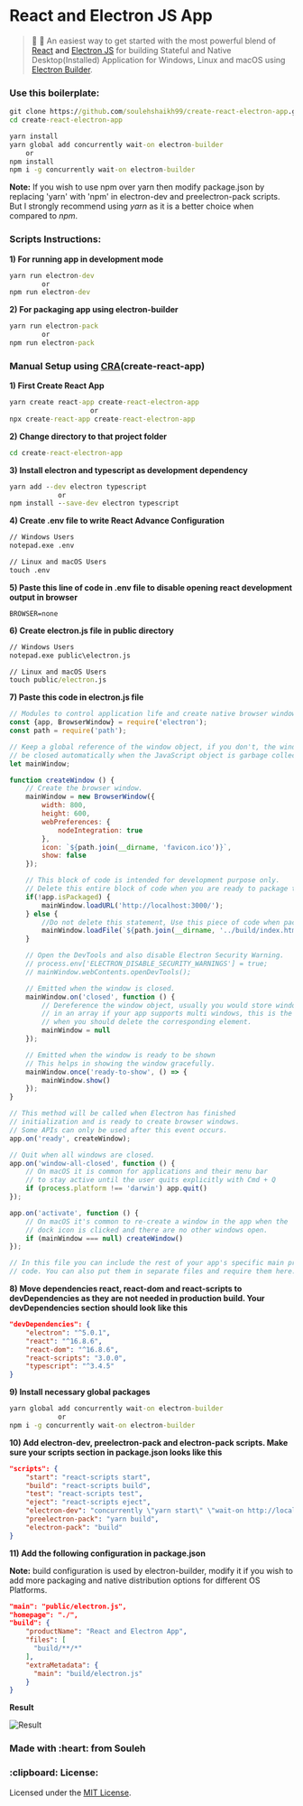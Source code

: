 # React and Electron JS App
> :rocket: :telescope: An easiest way to get started with the most powerful blend of <a target="_blank" href="https://reactjs.org/">React<a/> and <a target="_blank" href="https://electronjs.org/">Electron JS</a> for building Stateful and Native Desktop(Installed) Application for Windows, Linux and macOS using <a target="_blank" href="https://github.com/electron-userland/electron-builder">Electron Builder</a>.

<h3>Use this boilerplate:</h3>

```cmd
git clone https://github.com/soulehshaikh99/create-react-electron-app.git
cd create-react-electron-app

yarn install
yarn global add concurrently wait-on electron-builder
    or
npm install
npm i -g concurrently wait-on electron-builder
```

**Note:** If you wish to use npm over yarn then modify package.json by replacing 'yarn' with 'npm' in electron-dev and preelectron-pack scripts.
But I strongly recommend using <em>yarn</em> as it is a better choice when compared to <em>npm</em>.

<h3>Scripts Instructions:</h3>

**1) For running app in development mode**

```cmd
yarn run electron-dev
        or
npm run electron-dev
```

**2) For packaging app using electron-builder**

```cmd
yarn run electron-pack
        or
npm run electron-pack
```

<h3>Manual Setup using <a href="https://github.com/facebook/create-react-app">CRA</a>(create-react-app)</h3>

**1) First Create React App**

```cmd
yarn create react-app create-react-electron-app
                    or
npx create-react-app create-react-electron-app
```

**2) Change directory to that project folder**

```cmd 
cd create-react-electron-app
```

**3) Install electron and typescript as development dependency**

```cmd 
yarn add --dev electron typescript
            or
npm install --save-dev electron typescript
```

**4) Create .env file to write React Advance Configuration**

```cmd
// Windows Users
notepad.exe .env

// Linux and macOS Users 
touch .env
```

**5) Paste this line of code in .env file to disable opening react development output in browser**
```text
BROWSER=none
```

**6) Create electron.js file in public directory**

```cmd
// Windows Users
notepad.exe public\electron.js

// Linux and macOS Users
touch public/electron.js
```

**7) Paste this code in electron.js file**

```javascript
// Modules to control application life and create native browser window
const {app, BrowserWindow} = require('electron');
const path = require('path');

// Keep a global reference of the window object, if you don't, the window will
// be closed automatically when the JavaScript object is garbage collected.
let mainWindow;

function createWindow () {
    // Create the browser window.
    mainWindow = new BrowserWindow({
        width: 800,
        height: 600,
        webPreferences: {
            nodeIntegration: true
        },
        icon: `${path.join(__dirname, 'favicon.ico')}`,
        show: false
    });

    // This block of code is intended for development purpose only.
    // Delete this entire block of code when you are ready to package the application.
    if(!app.isPackaged) {
        mainWindow.loadURL('http://localhost:3000/');
    } else {
        //Do not delete this statement, Use this piece of code when packaging app for production environment
        mainWindow.loadFile(`${path.join(__dirname, '../build/index.html')}`);
    }

    // Open the DevTools and also disable Electron Security Warning.
    // process.env['ELECTRON_DISABLE_SECURITY_WARNINGS'] = true;
    // mainWindow.webContents.openDevTools();

    // Emitted when the window is closed.
    mainWindow.on('closed', function () {
        // Dereference the window object, usually you would store windows
        // in an array if your app supports multi windows, this is the time
        // when you should delete the corresponding element.
        mainWindow = null
    });

    // Emitted when the window is ready to be shown
    // This helps in showing the window gracefully.
    mainWindow.once('ready-to-show', () => {
        mainWindow.show()
    });
}

// This method will be called when Electron has finished
// initialization and is ready to create browser windows.
// Some APIs can only be used after this event occurs.
app.on('ready', createWindow);

// Quit when all windows are closed.
app.on('window-all-closed', function () {
    // On macOS it is common for applications and their menu bar
    // to stay active until the user quits explicitly with Cmd + Q
    if (process.platform !== 'darwin') app.quit()
});

app.on('activate', function () {
    // On macOS it's common to re-create a window in the app when the
    // dock icon is clicked and there are no other windows open.
    if (mainWindow === null) createWindow()
});

// In this file you can include the rest of your app's specific main process
// code. You can also put them in separate files and require them here.
```

**8) Move dependencies react, react-dom and react-scripts to devDependencies as they are not needed in production build.
Your devDependencies section should look like this**

```json
"devDependencies": {
    "electron": "^5.0.1",
    "react": "^16.8.6",
    "react-dom": "^16.8.6",
    "react-scripts": "3.0.0",
    "typescript": "^3.4.5"
}
```

**9) Install necessary global packages**

```cmd
yarn global add concurrently wait-on electron-builder
            or
npm i -g concurrently wait-on electron-builder
```

**10) Add electron-dev, preelectron-pack and electron-pack scripts. Make sure your scripts section in package.json looks like this**

```json
"scripts": {
    "start": "react-scripts start",
    "build": "react-scripts build",
    "test": "react-scripts test",
    "eject": "react-scripts eject",
    "electron-dev": "concurrently \"yarn start\" \"wait-on http://localhost:3000 && electron .\"",
    "preelectron-pack": "yarn build",
    "electron-pack": "build"
}
```

**11) Add the following configuration in package.json**

**Note:** build configuration is used by electron-builder, modify it if you wish to add more packaging and native distribution options for different OS Platforms.
```json
"main": "public/electron.js",
"homepage": "./",
"build": {
    "productName": "React and Electron App",
    "files": [
      "build/**/*"
    ],
    "extraMetadata": {
      "main": "build/electron.js"
    }
}
```

**Result**

![Result](https://user-images.githubusercontent.com/39525716/57184177-102d3b80-6ed5-11e9-9af6-828e853632a5.PNG)

<h3>Made with :heart: from Souleh</h3>

<h3>:clipboard: License: </h3>
Licensed under the <a href="https://github.com/soulehshaikh99/create-react-electron-app/blob/master/LICENSE">MIT License</a>.
